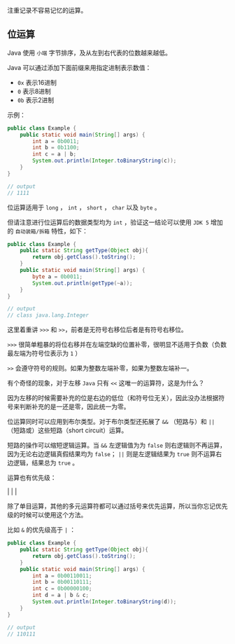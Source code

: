 注重记录不容易记忆的运算。

## 位运算

Java 使用 `小端` 字节排序，及从左到右代表的位数越来越低。

Java 可以通过添加下面前缀来用指定进制表示数值：

- `0x`    表示16进制
- `0`     表示8进制
- `0b`    表示2进制

示例：

```java
public class Example {
    public static void main(String[] args) {
        int a = 0b0011;
        int b = 0b1100;
        int c = a | b;
        System.out.println(Integer.toBinaryString(c));
	}
}

// output
// 1111
```

位运算适用于 `long` ， `int` ， `short` ， `char` 以及 `byte` 。

但请注意进行位运算后的数据类型均为 `int` ，验证这一结论可以使用 `JDK 5` 增加的 `自动装箱/拆箱` 特性，如下：

```java
public class Example {
    public static String getType(Object obj){            
        return obj.getClass().toString();
    }
    public static void main(String[] args) {
        byte a = 0b0011;
        System.out.println(getType(~a));
	}
}

// output
// class java.lang.Integer
```

这里着重讲 `>>>` 和 `>>`，前者是无符号右移位后者是有符号右移位。

`>>>` 很简单粗暴的将位右移并在左端空缺的位置补零，很明显不适用于负数（负数最左端为符号位表示为 `1` ）

`>>` 会遵守符号的规则。如果为整数左端补零，如果为整数左端补一。

有个奇怪的现象，对于左移 `Java` 只有 `<<` 这唯一的运算符，这是为什么？

因为左移的时候需要补充的位是右边的低位（和符号位无关），因此没办法根据符号来判断补充的是一还是零，因此统一为零。

位运算同时可以应用到布尔类型。对于布尔类型还拓展了 `&&` （短路与）和 `||` （短路或）这些短路（short circuit）运算。

短路的操作可以缩短逻辑运算。当 `&&` 左逻辑值为为 `false` 则右逻辑则不再运算，因为无论右边逻辑真假结果均为 `false`； `||` 则是左逻辑结果为 `true` 则不运算右边逻辑，结果总为 `true` 。

运算也有优先级：

|  |  |

除了单目运算，其他的多元运算符都可以通过括号来优先运算，所以当你忘记优先级的时候可以使用这个方法。

比如 `&` 的优先级高于 `|` ：

```java
public class Example {
    public static String getType(Object obj){            
        return obj.getClass().toString();
    }
    public static void main(String[] args) {
        int a = 0b00110011;
        int b = 0b00110111;
        int c = 0b00000100;
        int d = a | b & c;
        System.out.println(Integer.toBinaryString(d));
	}
}

// output
// 110111
```